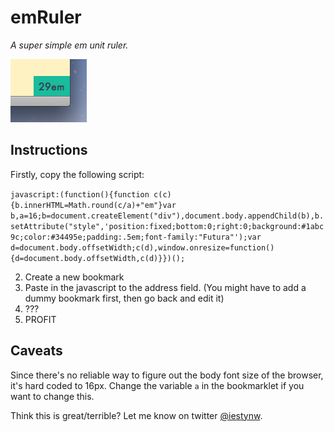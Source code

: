 # emRuler
*A super simple em unit ruler.*

![Screenshot](screenshot.png)

## Instructions

Firstly, copy the following script:

`javascript:(function(){function c(c){b.innerHTML=Math.round(c/a)+"em"}var b,a=16;b=document.createElement("div"),document.body.appendChild(b),b.setAttribute("style",'position:fixed;bottom:0;right:0;background:#1abc9c;color:#34495e;padding:.5em;font-family:"Futura"');var d=document.body.offsetWidth;c(d),window.onresize=function(){d=document.body.offsetWidth,c(d)}})();`

2. Create a new bookmark
3. Paste in the javascript to the address field. (You might have to add a dummy bookmark first, then go back and edit it)
4. ???
5. PROFIT


## Caveats
Since there's no reliable way to figure out the body font size of the browser, it's hard coded to 16px. Change the variable `a` in the bookmarklet if you want to change this.


Think this is great/terrible? Let me know on twitter [@iestynw](http://twitter.com/iestynw).
